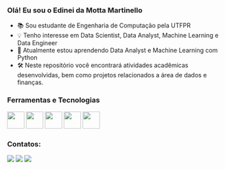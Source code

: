 ### Olá! Eu sou o Edinei da Motta Martinello

- 📚 Sou estudante de Engenharia de Computação pela UTFPR
- 💡 Tenho interesse em Data Scientist, Data Analyst, Machine Learning e Data Engineer 
- 🌱 Atualmente estou aprendendo Data Analyst e Machine Learning com Python
- 🛠 Neste repositório você encontrará atividades acadêmicas desenvolvidas, bem como projetos relacionados a área de dados e finanças.

### Ferramentas e Tecnologias

<img src="https://cdn.jsdelivr.net/gh/devicons/devicon/icons/python/python-original-wordmark.svg" width="40" height="40"/> <img src="https://cdn.jsdelivr.net/gh/devicons/devicon/icons/c/c-original.svg" width="40" height="40"/>
<img src="https://cdn.jsdelivr.net/gh/devicons/devicon/icons/java/java-original-wordmark.svg" width="40" height="40"/>
<img src="https://cdn.jsdelivr.net/gh/devicons/devicon/icons/postgresql/postgresql-original-wordmark.svg" width="40" height="40"/>
<img src="https://cdn.jsdelivr.net/gh/devicons/devicon/icons/git/git-original.svg" width="40" height="40"/>

### Contatos:

<div>
<a href="https://www.linkedin.com/in/edineimmartinello" target="_blank"><img src="https://img.shields.io/badge/-LinkedIn-%230077B5?style=for-the-badge&logo=linkedin&logoColor=white" target="_blank"></a>   
<a href="https://www.kaggle.com/edineimartinello128" target="_blank"><img src="https://img.shields.io/badge/Kaggle-035a7d?style=for-the-badge&logo=kaggle&logoColor=white" target="_blank"></a>
<a href = "mailto:edineimartinello08@gmail.com"><img src="https://img.shields.io/badge/Gmail-D14836?style=for-the-badge&logo=gmail&logoColor=white" target="_blank"></a>
</div>

          
          
